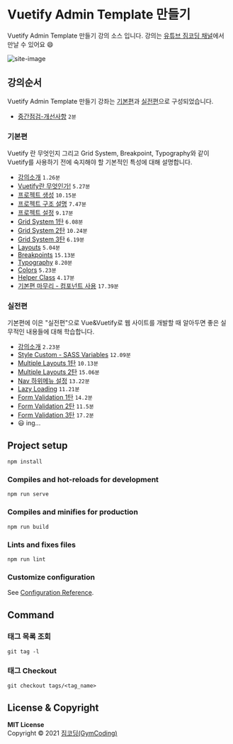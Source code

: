 # Vuetify Admin Template 만들기
Vuetify Admin Template 만들기 강의 소스 입니다. 강의는 [유튜브 짐코딩 채널](https://www.youtube.com/channel/UCZ30aWiMw5C8mGcESlAGQbA/?sub_confirmation=1)에서 만날 수 있어요 😄

![site-image](https://user-images.githubusercontent.com/46775510/118226400-e181cc80-b4c1-11eb-8f3f-ad87bd4038bb.png)



## 강의순서
Vuetify Admin Template 만들기 강좌는 [기본편](https://www.youtube.com/playlist?list=PLlaP-jSd-nK91TqXFJQ7PVX5pOKoOA9v3)과 [실전편](https://www.youtube.com/playlist?list=PLlaP-jSd-nK8FYw7iL-GffpmFlCoby2T5)으로 구성되었습니다.
- [중간점검-개선사항](https://www.youtube.com/watch?v=m2hjzOOxCG8&list=PLlaP-jSd-nK91TqXFJQ7PVX5pOKoOA9v3&index=1) `2분`
### 기본편
Vuetify 란 무엇인지 그리고 Grid System, Breakpoint, Typography와 같이 Vuetify를 사용하기 전에 숙지해야 할 기본적인 특성에 대해 설명합니다.
- [강의소개](https://www.youtube.com/watch?v=C3dPzOmHea0&list=PLlaP-jSd-nK91TqXFJQ7PVX5pOKoOA9v3&index=1&t=3s) `1.26분`
- [Vuetify란 무엇인가!](https://www.youtube.com/watch?v=28npDAkwekk&list=PLlaP-jSd-nK91TqXFJQ7PVX5pOKoOA9v3&index=2) `5.27분`
- [프로젝트 생성](https://www.youtube.com/watch?v=dDdyKj-zS94&list=PLlaP-jSd-nK91TqXFJQ7PVX5pOKoOA9v3&index=3&t=127s) `10.15분`
- [프로젝트 구조 설명](https://www.youtube.com/watch?v=JuNaO4zT4mI&list=PLlaP-jSd-nK91TqXFJQ7PVX5pOKoOA9v3&index=4) `7.47분`
- [프로젝트 설정](https://www.youtube.com/watch?v=yXJsY8hhyy0&list=PLlaP-jSd-nK91TqXFJQ7PVX5pOKoOA9v3&index=5) `9.17분`
- [Grid System 1탄](https://www.youtube.com/watch?v=V30z8k8kTfE&list=PLlaP-jSd-nK91TqXFJQ7PVX5pOKoOA9v3&index=6) `6.08분`
- [Grid System 2탄](https://www.youtube.com/watch?v=InuKrcuByWI&list=PLlaP-jSd-nK91TqXFJQ7PVX5pOKoOA9v3&index=7) `10.24분`
- [Grid System 3탄](https://www.youtube.com/watch?v=hbpgp_j0ByY&list=PLlaP-jSd-nK91TqXFJQ7PVX5pOKoOA9v3&index=8) `6.19분`
- [Layouts](https://www.youtube.com/watch?v=boJAcjP-PGk&list=PLlaP-jSd-nK91TqXFJQ7PVX5pOKoOA9v3&index=9) `5.04분`
- [Breakpoints](https://www.youtube.com/watch?v=7sKpBB-pC2w&list=PLlaP-jSd-nK91TqXFJQ7PVX5pOKoOA9v3&index=10) `15.13분`
- [Typography](https://www.youtube.com/watch?v=zghpFagJxRM&list=PLlaP-jSd-nK91TqXFJQ7PVX5pOKoOA9v3&index=11) `8.20분`
- [Colors](https://www.youtube.com/watch?v=oEoXmHb8QuE&list=PLlaP-jSd-nK91TqXFJQ7PVX5pOKoOA9v3&index=12) `5.23분`
- [Helper Class](https://www.youtube.com/watch?v=vfId8x-lQ34&list=PLlaP-jSd-nK91TqXFJQ7PVX5pOKoOA9v3&index=13) `4.17분`
- [기본편 마무리 - 컴포넌트 사용](https://www.youtube.com/watch?v=d4inszEc6QA&list=PLlaP-jSd-nK91TqXFJQ7PVX5pOKoOA9v3&index=14) `17.39분`
### 실전편
기본편에 이은 "실전편"으로 Vue&Vuetify로 웹 사이트를 개발할 때 알아두면 좋은 실무적인 내용들에 대해 학습합니다.
- [강의소개](https://www.youtube.com/watch?v=6kQFotoh80Q&list=PLlaP-jSd-nK8FYw7iL-GffpmFlCoby2T5&index=1) `2.23분`
- [Style Custom - SASS Variables](https://www.youtube.com/watch?v=g2a3eCuaSb0&list=PLlaP-jSd-nK8FYw7iL-GffpmFlCoby2T5&index=2) `12.09분`
- [Multiple Layouts 1탄](https://www.youtube.com/watch?v=lgzG8bWXHOY&list=PLlaP-jSd-nK8FYw7iL-GffpmFlCoby2T5&index=3) `10.13분`
- [Multiple Layouts 2탄](https://www.youtube.com/watch?v=fTu_H27Or5M&list=PLlaP-jSd-nK8FYw7iL-GffpmFlCoby2T5&index=4) `15.06분`
- [Nav 하위메뉴 설정](https://www.youtube.com/watch?v=iPEDyFiJGP4&list=PLlaP-jSd-nK8FYw7iL-GffpmFlCoby2T5&index=5) `13.22분`
- [Lazy Loading](https://www.youtube.com/watch?v=vn2Aipe9ABQ&list=PLlaP-jSd-nK8FYw7iL-GffpmFlCoby2T5&index=6) `11.21분`
- [Form Validation 1탄](https://www.youtube.com/watch?v=_FOQNOrB4Ak&list=PLlaP-jSd-nK8FYw7iL-GffpmFlCoby2T5&index=7) `14.2분`
- [Form Validation 2탄](https://www.youtube.com/watch?v=2b84zXsHU4k&list=PLlaP-jSd-nK8FYw7iL-GffpmFlCoby2T5&index=8) `11.5분`
- [Form Validation 3탄](https://www.youtube.com/watch?v=9D2k-ApbAx4&list=PLlaP-jSd-nK8FYw7iL-GffpmFlCoby2T5&index=9) `17.2분`
- 😃 ing...

## Project setup
```
npm install
```

### Compiles and hot-reloads for development
```
npm run serve
```

### Compiles and minifies for production
```
npm run build
```

### Lints and fixes files
```
npm run lint
```

### Customize configuration
See [Configuration Reference](https://cli.vuejs.org/config/).

## Command
### 태그 목록 조회
```
git tag -l
```
### 태그 Checkout
```
git checkout tags/<tag_name>
```



## License & Copyright

**MIT License** <br>
Copyright © 2021 [짐코딩(GymCoding)](https://www.youtube.com/channel/UCZ30aWiMw5C8mGcESlAGQbA/?sub_confirmation=1/)
